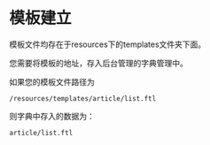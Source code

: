 # 模板建立

模板文件均存在于resources下的templates文件夹下面。

您需要将模板的地址，存入后台管理的字典管理中。

如果您的模板文件路径为

```
/resources/templates/article/list.ftl
```

则字典中存入的数据为：

```
article/list.ftl
```

